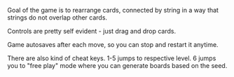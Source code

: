 Goal of the game is to rearrange cards, connected by string in a way that strings do not overlap other cards.

Controls are pretty self evident - just drag and drop cards.

Game autosaves after each move, so you can stop and restart it anytime.

There are also kind of cheat keys. 1-5 jumps to respective level. 6 jumps you to "free play" mode where you can generate boards based on the seed.